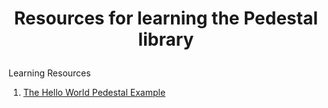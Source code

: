 # <p align="center">Resources for learning the Pedestal library </p>

Learning Resources 

  1. [The Hello World Pedestal Example](https://github.com/pedestal/pedestal/blob/master/samples/hello-world/src/hello_world/service.clj)
